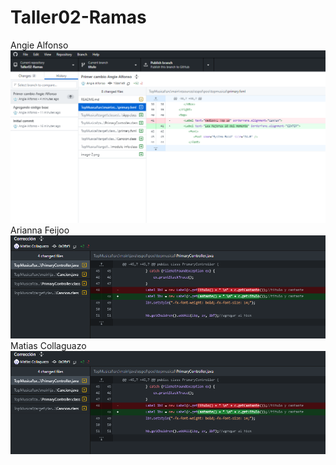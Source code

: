 # Taller02-Ramas

Angie Alfonso
![alt text](image-3.png)
Arianna Feijoo
![alt text](image-1.png)
Matias Collaguazo
![alt text](image-1.png)
